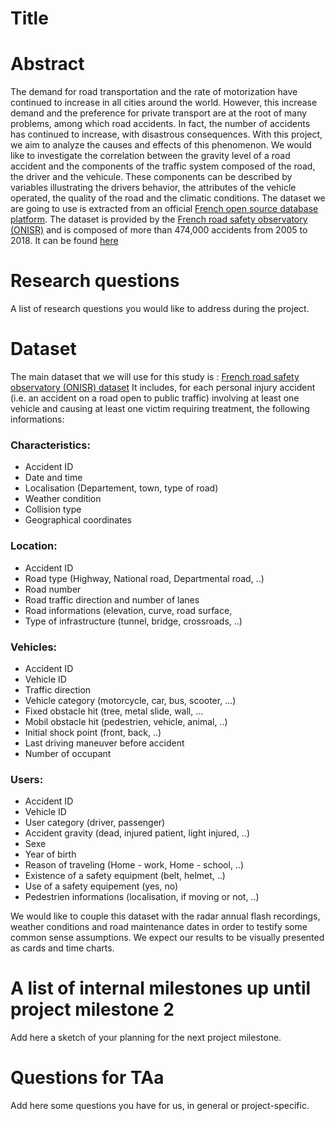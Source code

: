 # Title

# Abstract
The demand for road transportation and the rate of motorization have continued to increase in all cities around the world. However, this increase demand and the preference for private transport are at the root of many problems, among which road accidents. In fact, the number of accidents has continued to increase, with disastrous consequences. 
With this project, we aim to analyze the causes and effects of this phenomenon. We would like to investigate the correlation between the gravity level of a road accident and the components of the traffic system composed of the road, the driver and the vehicule. These components can be described by variables illustrating the drivers behavior, the attributes of the vehicle operated, the quality of the road and the climatic conditions. 
The dataset we are going to use is extracted from an official [French open source database platform](https://www.data.gouv.fr/fr/). The dataset is provided by the [French road safety observatory (ONISR)](https://www.onisr.securite-routiere.interieur.gouv.fr/en) and is composed of more than 474,000 accidents from 2005 to 2018. It can be found [here](https://www.data.gouv.fr/en/datasets/base-de-donnees-accidents-corporels-de-la-circulation/) 

# Research questions
A list of research questions you would like to address during the project. 

# Dataset

The main dataset that we will use for this study is : [French road safety observatory (ONISR) dataset](https://www.data.gouv.fr/en/datasets/base-de-donnees-accidents-corporels-de-la-circulation/) 
It includes, for each personal injury accident (i.e. an accident on a road open to public traffic) involving at least one vehicle and causing at least one victim requiring treatment, the following informations:

### Characteristics:
- Accident ID
- Date and time
- Localisation (Departement, town, type of road)
- Weather condition
- Collision type 
- Geographical coordinates

### Location:
- Accident ID
- Road type (Highway, National road, Departmental road, ..)
- Road number
- Road traffic direction and number of lanes
- Road informations (elevation, curve, road surface,
- Type of infrastructure (tunnel, bridge, crossroads, ..)

### Vehicles:
- Accident ID
- Vehicle ID
- Traffic direction
- Vehicle category (motorcycle, car, bus, scooter, ...)
- Fixed obstacle hit (tree, metal slide, wall, ...
- Mobil obstacle hit (pedestrien, vehicle, animal, ..)
- Initial shock point (front, back, ..)
- Last driving maneuver before accident
- Number of occupant

### Users:
- Accident ID
- Vehicle ID
- User category (driver, passenger)
- Accident gravity (dead, injured patient, light injured, ..)
- Sexe
- Year of birth
- Reason of traveling (Home - work, Home - school, ..)
- Existence of a safety equipment (belt, helmet, ..)
- Use of a safety equipement (yes, no)
- Pedestrien informations (localisation, if moving or not, ..)

We would like to couple this dataset with the radar annual flash recordings, weather conditions and road maintenance dates in order to testify some common sense assumptions. We expect our results to be visually presented as cards and time charts.

# A list of internal milestones up until project milestone 2
Add here a sketch of your planning for the next project milestone.

# Questions for TAa
Add here some questions you have for us, in general or project-specific.

